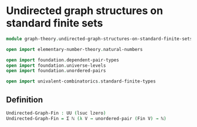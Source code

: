 #  Undirected graph structures on standard finite sets

```agda
module graph-theory.undirected-graph-structures-on-standard-finite-sets where

open import elementary-number-theory.natural-numbers

open import foundation.dependent-pair-types
open import foundation.universe-levels
open import foundation.unordered-pairs

open import univalent-combinatorics.standard-finite-types
```

## Definition

```agda
Undirected-Graph-Fin : UU (lsuc lzero)
Undirected-Graph-Fin = Σ ℕ (λ V → unordered-pair (Fin V) → ℕ)
```

